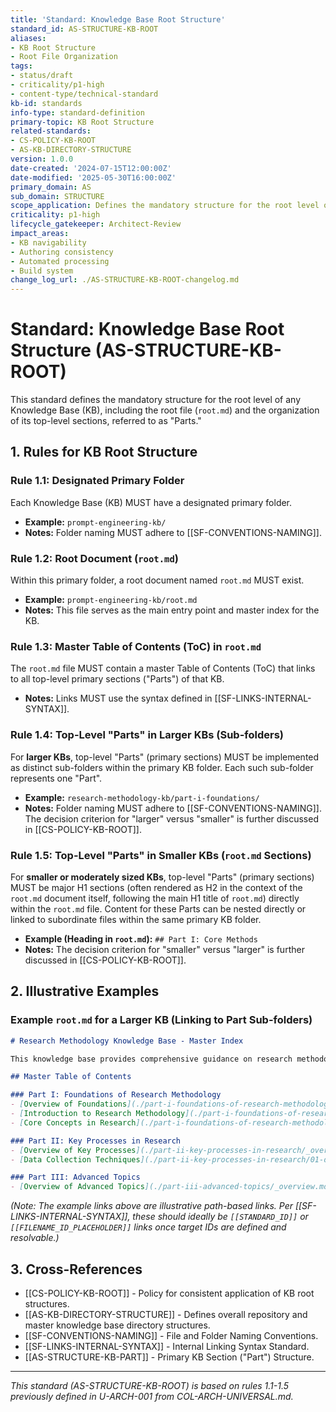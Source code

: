 ```yaml
---
title: 'Standard: Knowledge Base Root Structure'
standard_id: AS-STRUCTURE-KB-ROOT
aliases:
- KB Root Structure
- Root File Organization
tags:
- status/draft
- criticality/p1-high
- content-type/technical-standard
kb-id: standards
info-type: standard-definition
primary-topic: KB Root Structure
related-standards:
- CS-POLICY-KB-ROOT
- AS-KB-DIRECTORY-STRUCTURE
version: 1.0.0
date-created: '2024-07-15T12:00:00Z'
date-modified: '2025-05-30T16:00:00Z'
primary_domain: AS
sub_domain: STRUCTURE
scope_application: Defines the mandatory structure for the root level of any Knowledge Base (KB), including the root file and organization of top-level sections ('Parts').
criticality: p1-high
lifecycle_gatekeeper: Architect-Review
impact_areas:
- KB navigability
- Authoring consistency
- Automated processing
- Build system
change_log_url: ./AS-STRUCTURE-KB-ROOT-changelog.md
---
```

# Standard: Knowledge Base Root Structure (AS-STRUCTURE-KB-ROOT)

This standard defines the mandatory structure for the root level of any Knowledge Base (KB), including the root file (`root.md`) and the organization of its top-level sections, referred to as "Parts."

## 1. Rules for KB Root Structure

### Rule 1.1: Designated Primary Folder
Each Knowledge Base (KB) MUST have a designated primary folder.
*   **Example:** `prompt-engineering-kb/`
*   **Notes:** Folder naming MUST adhere to [[SF-CONVENTIONS-NAMING]].

### Rule 1.2: Root Document (`root.md`)
Within this primary folder, a root document named `root.md` MUST exist.
*   **Example:** `prompt-engineering-kb/root.md`
*   **Notes:** This file serves as the main entry point and master index for the KB.

### Rule 1.3: Master Table of Contents (ToC) in `root.md`
The `root.md` file MUST contain a master Table of Contents (ToC) that links to all top-level primary sections ("Parts") of that KB.
*   **Notes:** Links MUST use the syntax defined in [[SF-LINKS-INTERNAL-SYNTAX]].

### Rule 1.4: Top-Level "Parts" in Larger KBs (Sub-folders)
For **larger KBs**, top-level "Parts" (primary sections) MUST be implemented as distinct sub-folders within the primary KB folder. Each such sub-folder represents one "Part".
*   **Example:** `research-methodology-kb/part-i-foundations/`
*   **Notes:** Folder naming MUST adhere to [[SF-CONVENTIONS-NAMING]]. The decision criterion for "larger" versus "smaller" is further discussed in [[CS-POLICY-KB-ROOT]].

### Rule 1.5: Top-Level "Parts" in Smaller KBs (`root.md` Sections)
For **smaller or moderately sized KBs**, top-level "Parts" (primary sections) MUST be major H1 sections (often rendered as H2 in the context of the `root.md` document itself, following the main H1 title of `root.md`) directly within the `root.md` file. Content for these Parts can be nested directly or linked to subordinate files within the same primary KB folder.
*   **Example (Heading in `root.md`):** `## Part I: Core Methods`
*   **Notes:** The decision criterion for "smaller" versus "larger" is further discussed in [[CS-POLICY-KB-ROOT]].

## 2. Illustrative Examples

### Example `root.md` for a Larger KB (Linking to Part Sub-folders)

```markdown
# Research Methodology Knowledge Base - Master Index

This knowledge base provides comprehensive guidance on research methodologies...

## Master Table of Contents

### Part I: Foundations of Research Methodology
- [Overview of Foundations](./part-i-foundations-of-research-methodology/_overview.md)
- [Introduction to Research Methodology](./part-i-foundations-of-research-methodology/01-introduction-to-research-methodology.md)
- [Core Concepts in Research](./part-i-foundations-of-research-methodology/02-core-concepts-in-research.md)

### Part II: Key Processes in Research
- [Overview of Key Processes](./part-ii-key-processes-in-research/_overview.md)
- [Data Collection Techniques](./part-ii-key-processes-in-research/01-data-collection-techniques.md)

### Part III: Advanced Topics
- [Overview of Advanced Topics](./part-iii-advanced-topics/_overview.md)
```
*(Note: The example links above are illustrative path-based links. Per [[SF-LINKS-INTERNAL-SYNTAX]], these should ideally be `[[STANDARD_ID]]` or `[[FILENAME_ID_PLACEHOLDER]]` links once target IDs are defined and resolvable.)*

## 3. Cross-References
- [[CS-POLICY-KB-ROOT]] - Policy for consistent application of KB root structures.
- [[AS-KB-DIRECTORY-STRUCTURE]] - Defines overall repository and master knowledge base directory structures.
- [[SF-CONVENTIONS-NAMING]] - File and Folder Naming Conventions.
- [[SF-LINKS-INTERNAL-SYNTAX]] - Internal Linking Syntax Standard.
- [[AS-STRUCTURE-KB-PART]] - Primary KB Section ("Part") Structure.

---
*This standard (AS-STRUCTURE-KB-ROOT) is based on rules 1.1-1.5 previously defined in U-ARCH-001 from COL-ARCH-UNIVERSAL.md.*
